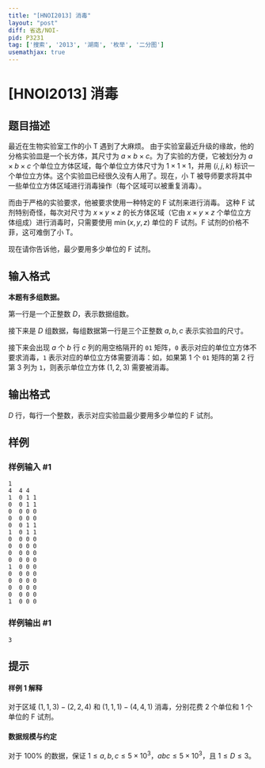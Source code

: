 ```yaml
---
title: "[HNOI2013] 消毒"
layout: "post"
diff: 省选/NOI-
pid: P3231
tag: ['搜索', '2013', '湖南', '枚举', '二分图']
usemathjax: true
---
```


# [HNOI2013] 消毒
## 题目描述


最近在生物实验室工作的小 T 遇到了大麻烦。 由于实验室最近升级的缘故，他的分格实验皿是一个长方体，其尺寸为 $a\times b\times c$。为了实验的方便，它被划分为 $a\times b\times c$ 个单位立方体区域，每个单位立方体尺寸为 $1\times 1\times 1$，并用 $(i,j,k)$ 标识一个单位立方体。这个实验皿已经很久没有人用了。现在，小 T 被导师要求将其中一些单位立方体区域进行消毒操作（每个区域可以被重复消毒）。

而由于严格的实验要求，他被要求使用一种特定的 F 试剂来进行消毒。 这种 F 试剂特别奇怪，每次对尺寸为 $x\times y\times z$ 的长方体区域（它由 $x\times y\times z$ 个单位立方体组成）进行消毒时，只需要使用 $\min(x,y,z)$ 单位的 F 试剂。F 试剂的价格不菲，这可难倒了小 T。

现在请你告诉他，最少要用多少单位的 F 试剂。
## 输入格式

**本题有多组数据。**

第一行是一个正整数 $D$，表示数据组数。

接下来是 $D$ 组数据，每组数据第一行是三个正整数 $a,b,c$ 表示实验皿的尺寸。

接下来会出现 $a$ 个 $b$ 行 $c$ 列的用空格隔开的 `01` 矩阵，`0` 表示对应的单位立方体不要求消毒，`1` 表示对应的单位立方体需要消毒：如，如果第 $1$ 个 `01` 矩阵的第 $2$ 行第 $3$ 列为 `1`，则表示单位立方体 $(1,2,3)$ 需要被消毒。
## 输出格式

$D$ 行，每行一个整数，表示对应实验皿最少要用多少单位的 F 试剂。
## 样例

### 样例输入 #1
```
1
4  4 4
1  0 1 1
0  0 1 1
0  0 0 0
0  0 0 0
0  0 1 1
1  0 1 1
0  0 0 0
0  0 0 0
0  0 0 0
0  0 0 0
1  0 0 0
0  0 0 0
0  0 0 0
0  0 0 0
0  0 0 0
1  0 0 0
```
### 样例输出 #1
```
3
```
## 提示

#### 样例 1 解释
对于区域 $(1,1,3)-(2,2,4)$ 和 $(1,1,1)-(4,4,1)$ 消毒，分别花费 $2$ 个单位和 $1$ 个单位的 F 试剂。

#### 数据规模与约定

对于 $100\%$ 的数据，保证 $1\le a,b,c\le 5\times 10^3$，$abc\le 5\times 10^3$，且 $1\le D\le 3$。

